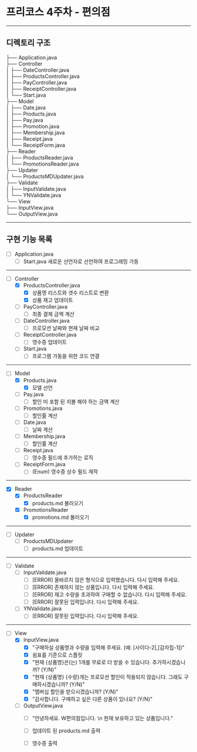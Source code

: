 # 프리코스 4주차 - 편의점
---
## 디렉토리 구조
├── Application.java <br> 
├── Controller <br>
│    ├── DateController.java <br>
│    ├── ProductsController.java <br>
│    ├── PayController.java <br>
│    ├── ReceiptController.java <br>
│    └── Start.java <br>
├── Model <br>
│    ├── Date.java <br>
│    ├── Products.java <br>
│    ├── Pay.java <br>
│    ├── Promotion.java <br>
│    ├── Membership.java <br>
│    ├── Receipt.java <br>
│    └── ReceiptForm.java <br>
├── Reader <br>
│    ├── ProductsReader.java <br>
│    └── PromotionsReader.java <br>
├── Updater <br>
│    └── ProductsMDUpdater.java <br>
├── Validate <br>
│    ├── InputValidate.java <br>
│    └── YNValidate.java <br>
└── View <br>
     ├── InputView.java <br>
     └── OutputView.java <br>
     
---
## 구현 기능 목록
- [ ] Application.java <br>
     - [ ] Start.java 새로운 선언자로 선언하여 프로그래밍 가동 <br>
---
- [ ] Controller <br>
     - [X] ProductsController.java <br>
          - [X] 상품명 리스트와 갯수 리스트로 변환
          - [X] 상품 재고 업데이트 <br>
     - [ ] PayController.java <br>
          - [ ] 최종 결제 금액 계산 <br>
     - [ ] DateController.java <br>
          - [ ] 프로모션 날짜와 현재 날짜 비교 <br> 
     - [ ] ReceiptController.java <br>
          - [ ] 영수증 업데이트 <br>
     - [ ] Start.java <br>
          - [ ] 프로그램 가동을 위한 코드 연결 <br>
---
- [ ] Model <br>
     - [X] Products.java <br>
          - [X] 모델 선언 <br>
     - [ ] Pay.java <br>
          - [ ] 할인 미 포함 된 지불 해야 하는 금액 계산 <br>
     - [ ] Promotions.java <br>
          - [ ] 할인률 계산 <br>
     - [ ] Date.java <br>
          - [ ] 날짜 계산 <br>
     - [ ] Membership.java <br>
          - [ ] 할인률 계산 <br>
     - [ ] Receipt.java <br>
          - [ ] 영수증 필드에 추가하는 로직 <br>
     - [ ] ReceiptForm.java <br>
          - [ ] (Enum) 영수증 상수 필드 제작 <br>
---
- [X] Reader <br>
     - [X] ProductsReader <br>
          - [X] products.md 불러오기 <br>
     - [X] PromotionsReader <br>
          - [X] promotions.md 불러오기 <br> 
---
- [ ] Updater <br>
     - [ ] ProductsMDUpdater <br>
          - [ ] products.md 업데이트 <br>
---
- [ ] Validate <br>
     - [ ] InputValidate.java <br>
          - [ ] [ERROR] 올바르지 않은 형식으로 입력했습니다. 다시 입력해 주세요. <br>
          - [ ] [ERROR] 존재하지 않는 상품입니다. 다시 입력해 주세요. <br>
          - [ ] [ERROR] 재고 수량을 초과하여 구매할 수 없습니다. 다시 입력해 주세요. <br>
          - [ ] [ERROR] 잘못된 입력입니다. 다시 입력해 주세요. <br>
     - [ ] YNValidate.java <br>
          - [ ] [ERROR] 잘못된 입력입니다. 다시 입력해 주세요. <br>
---
- [ ] View <br>
     - [X] InputView.java <br>
          - [X] "구매하실 상품명과 수량을 입력해 주세요. (예: [사이다-2],[감자칩-1])" <br>
          - [X] 쉼표를 기준으로 스플릿 <br>
          - [X] "현재 {상품명}은(는) 1개를 무료로 더 받을 수 있습니다. 추가하시겠습니까? (Y/N)" <br>
          - [X] "현재 {상품명} {수량}개는 프로모션 할인이 적용되지 않습니다. 그래도 구매하시겠습니까? (Y/N)" <br>
          - [X] "멤버십 할인을 받으시겠습니까? (Y/N)" <br>
          - [X] "감사합니다. 구매하고 싶은 다른 상품이 있나요? (Y/N)" <br>
     - [ ] OutputView.java <br>
          - [ ] "안녕하세요. W편의점입니다. \n 현재 보유하고 있는 상품입니다." <br>
          - [ ] 업데이트 된 products.md 출력 <br>
          - [ ] 영수증 출력 <br>

